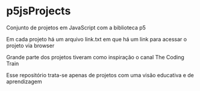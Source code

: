 # p5jsProjects

Conjunto de projetos em JavaScript com a biblioteca p5

Em cada projeto há um arquivo link.txt em que há um link para acessar o projeto via browser

Grande parte dos projetos tiveram como inspiração o canal The Coding Train

Esse repositório trata-se apenas de projetos com uma visão educativa e de aprendizagem
